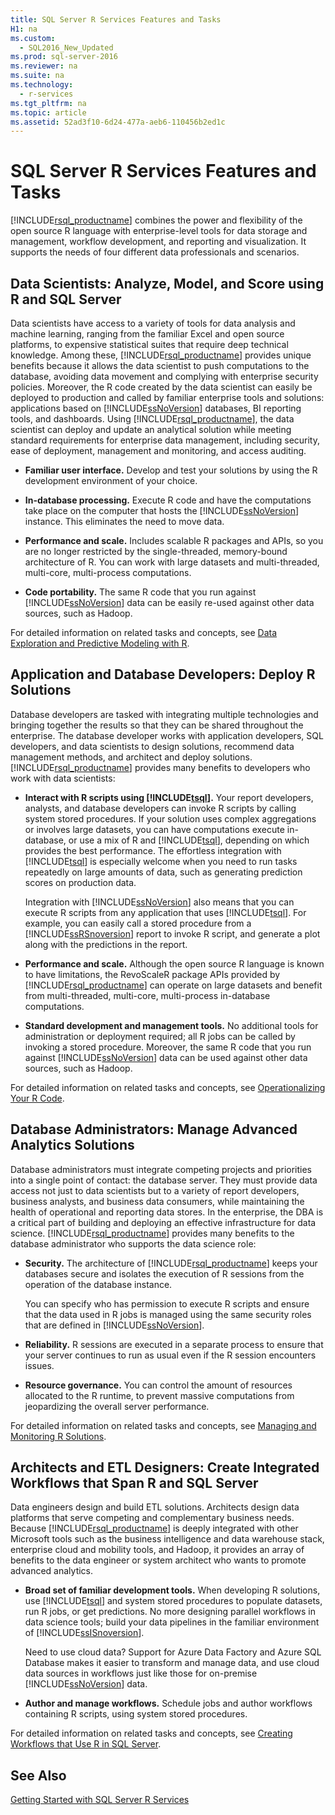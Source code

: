 ```yaml
---
title: SQL Server R Services Features and Tasks
H1: na
ms.custom: 
  - SQL2016_New_Updated
ms.prod: sql-server-2016
ms.reviewer: na
ms.suite: na
ms.technology: 
  - r-services
ms.tgt_pltfrm: na
ms.topic: article
ms.assetid: 52ad3f10-6d24-477a-aeb6-110456b2ed1c
---
```

# SQL Server R Services Features and Tasks
  [!INCLUDE[rsql_productname](../../Topics/TopicNameContainA/includes/rsql_productname_md.md)] combines the power and flexibility of the open source R language with enterprise-level tools for data storage and management, workflow development, and reporting and visualization. It supports the needs of four different data professionals and scenarios.  
  
## Data Scientists: Analyze, Model, and Score using R and SQL Server  
 Data scientists have access to a variety of tools for data analysis and machine learning, ranging from the familiar Excel and open source platforms, to expensive statistical suites that require deep technical knowledge. Among these, [!INCLUDE[rsql_productname](../../Topics/TopicNameContainA/includes/rsql_productname_md.md)] provides unique benefits because  it allows the data scientist to push computations to the database, avoiding data movement and complying with enterprise security policies. Moreover,  the R code created by the data scientist can easily be deployed to production and called by familiar enterprise tools and solutions:  applications based on [!INCLUDE[ssNoVersion](../../Topics/TopicNameContainA/includes/ssNoVersion_md.md)] databases, BI reporting tools, and dashboards. Using [!INCLUDE[rsql_productname](../../Topics/TopicNameContainA/includes/rsql_productname_md.md)], the data scientist can deploy and update an analytical solution while meeting standard requirements for enterprise data management, including security, ease of deployment, management and monitoring, and access auditing.  
  
-   **Familiar user interface.**  Develop and test your solutions by using the R development environment of your choice.  
  
-   **In-database processing.**  Execute R code and have the computations take place on the computer that hosts the [!INCLUDE[ssNoVersion](../../Topics/TopicNameContainA/includes/ssNoVersion_md.md)] instance. This eliminates the need to move data.  
  
-   **Performance and scale.**  Includes  scalable R packages and APIs, so you are no longer restricted by the single-threaded, memory-bound architecture of R. You can work with large datasets and multi-threaded, multi-core, multi-process computations.  
    
-   **Code portability.**  The same R code that you run against [!INCLUDE[ssNoVersion](../../Topics/TopicNameContainA/includes/ssNoVersion_md.md)] data can be easily re-used against other data sources, such as Hadoop.  
  
 For  detailed information on related tasks and concepts, see [Data Exploration and Predictive Modeling with R](../../Topics/TopicNameNotContainA/Data-Exploration-and-Predictive-Modeling-with-R.md).  
  
## Application and Database Developers: Deploy R Solutions  
 Database developers are tasked with integrating multiple technologies and bringing together the results so that they can be shared throughout the enterprise. The database developer works with application developers, SQL developers, and data scientists to design solutions, recommend data management methods, and architect and deploy solutions. [!INCLUDE[rsql_productname](../../Topics/TopicNameContainA/includes/rsql_productname_md.md)] provides many benefits to developers who work with data scientists:  
  
-   **Interact with R scripts using [!INCLUDE[tsql](../../Topics/TopicNameContainA/includes/tsql_md.md)].**  Your report developers, analysts, and database developers can invoke R scripts by calling system stored procedures. If your solution uses complex aggregations or involves large datasets, you can have computations execute in-database, or use a mix of R and [!INCLUDE[tsql](../../Topics/TopicNameContainA/includes/tsql_md.md)], depending on which provides the best performance. The effortless integration with  [!INCLUDE[tsql](../../Topics/TopicNameContainA/includes/tsql_md.md)] is especially welcome when you need to run tasks repeatedly on large amounts of data, such as generating prediction scores on production data.  
  
     Integration with [!INCLUDE[ssNoVersion](../../Topics/TopicNameContainA/includes/ssNoVersion_md.md)] also means that you can execute R scripts from any application that uses [!INCLUDE[tsql](../../Topics/TopicNameContainA/includes/tsql_md.md)]. For example, you can easily call a stored procedure from a [!INCLUDE[ssRSnoversion](../../Topics/TopicNameContainA/includes/ssRSnoversion_md.md)] report to invoke R script, and generate a plot along with the predictions in the report.  
  
-   **Performance and scale.**  Although the open source R language is known to have limitations, the RevoScaleR package APIs provided by [!INCLUDE[rsql_productname](../../Topics/TopicNameContainA/includes/rsql_productname_md.md)] can operate on large datasets and benefit from multi-threaded, multi-core, multi-process in-database computations.  
  
-   **Standard development and management tools.**  No additional tools for administration or deployment required; all R jobs can be called by invoking a stored procedure. Moreover, the same R code that you run against [!INCLUDE[ssNoVersion](../../Topics/TopicNameContainA/includes/ssNoVersion_md.md)] data can be used against other data sources, such as Hadoop.  
  
 For  detailed information on related tasks and concepts, see [Operationalizing Your R Code](../../Topics/TopicNameNotContainA/Operationalizing-Your-R-Code.md).  
  
## Database Administrators: Manage Advanced Analytics Solutions  
 Database administrators must integrate competing projects and priorities into a single point of contact: the database server. They must provide data access not just to data scientists but to a variety of report developers, business analysts, and business data consumers, while maintaining the health of operational and reporting data stores. In the enterprise, the DBA is a critical part of building and deploying an effective infrastructure for data science. [!INCLUDE[rsql_productname](../../Topics/TopicNameContainA/includes/rsql_productname_md.md)] provides many benefits to the database administrator who supports the data science role:  
  
-   **Security.**  The architecture of [!INCLUDE[rsql_productname](../../Topics/TopicNameContainA/includes/rsql_productname_md.md)] keeps your databases secure and isolates the execution of R sessions from the operation of the database instance.  
  
     You can specify who has permission to execute R scripts and ensure that the data used in R jobs is managed using the same security roles that are defined in [!INCLUDE[ssNoVersion](../../Topics/TopicNameContainA/includes/ssNoVersion_md.md)].  
  
-   **Reliability.**  R sessions are executed in a separate process to ensure that your server continues to run as usual even if the R session encounters issues.  
  
-   **Resource governance.**  You can control the amount of resources allocated to the R runtime, to prevent massive computations from jeopardizing the overall server performance.  
  
 For  detailed information on related tasks and concepts, see [Managing and Monitoring R Solutions](../../Topics/TopicNameNotContainA/Managing-and-Monitoring-R-Solutions.md).  
  
## Architects and ETL Designers: Create Integrated Workflows that Span R and SQL Server  
 Data engineers design and build ETL solutions. Architects design data platforms that serve competing and complementary business needs. Because [!INCLUDE[rsql_productname](../../Topics/TopicNameContainA/includes/rsql_productname_md.md)] is deeply integrated with other Microsoft tools such as the business intelligence and data warehouse stack, enterprise cloud and mobility tools, and Hadoop, it provides an array of benefits to the data engineer or system architect who wants to promote advanced analytics.  
  
-   **Broad set of familiar development tools.**  When developing R solutions, use [!INCLUDE[tsql](../../Topics/TopicNameContainA/includes/tsql_md.md)] and system stored procedures to populate datasets, run R jobs, or get predictions. No more designing parallel workflows in data science tools; build your data pipelines in the familiar environment of [!INCLUDE[ssISnoversion](../../Topics/TopicNameContainA/includes/ssISnoversion_md.md)].  
  
     Need to use cloud data? Support for Azure Data Factory and Azure SQL Database makes it easier to transform and manage data, and use cloud data sources in workflows just like those for on-premise [!INCLUDE[ssNoVersion](../../Topics/TopicNameContainA/includes/ssNoVersion_md.md)] data.  
  
-   **Author and manage workflows.**  Schedule jobs and author workflows containing R scripts, using system stored procedures.  
  
 For  detailed information on related tasks and concepts, see [Creating Workflows that Use R in SQL Server](../../Topics/TopicNameNotContainA/Creating-Workflows-that-Use-R-in-SQL-Server.md).  
  
## See Also  
 [Getting Started with SQL Server R Services](../../Topics/TopicNameNotContainA/Getting-Started-with-SQL-Server-R-Services.md)  
  
  